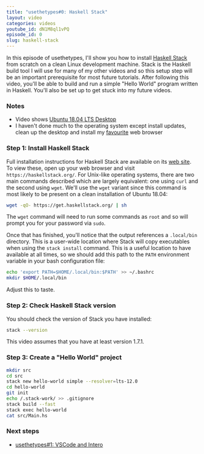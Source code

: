 ```yaml
---
title: "usethetypes#0: Haskell Stack"
layout: video
categories: videos
youtube_id: dN1M8ql1vPQ
episode_id: 0
slug: haskell-stack
---
```

In this episode of usethetypes, I'll show you how to install
[Haskell Stack][haskell-stack] from scratch on a clean Linux development
machine. Stack is the Haskell build tool I will use for many of my other
videos and so this setup step will be an important prerequisite for most
future tutorials. After following this video, you'll be able to build
and run a simple "Hello World" program written in Haskell. You'll also
be set up to get stuck into my future videos.

### Notes

* Video shows [Ubuntu 18.04 LTS Desktop][ubuntu-desktop]
* I haven't done much to the operating system except install updates,
clean up the desktop and install my [favourite][chrome] web browser

### Step 1: Install Haskell Stack

Full installation instructions for Haskell Stack are available on its
[web site][haskell-stack]. To view these, open up your web browser and visit `https://haskellstack.org/`. For Unix-like operating systems, there are two main commands described which are largely equivalent: one using `curl` and the second using `wget`. We'll use the `wget` variant since this command is most likely to be present on a clean installation of Ubuntu 18.04:

```bash
wget -qO- https://get.haskellstack.org/ | sh
```

The `wget` command will need to run some commands as `root` and so will prompt you for your password via `sudo`.

Once that has finished, you'll notice that the output references a `.local/bin` directory. This is a user-wide location where Stack will copy executables when using the `stack install` command. This is a useful location to have available at all times, so we should add this path to the `PATH` environment variable in your bash configuration file:

```bash
echo 'export PATH=$HOME/.local/bin:$PATH' >> ~/.bashrc
mkdir $HOME/.local/bin
```

Adjust this to taste.

### Step 2: Check Haskell Stack version

You should check the version of Stack you have installed:

```bash
stack --version
```

This video assumes that you have at least version 1.7.1.

### Step 3: Create a "Hello World" project

```bash
mkdir src
cd src
stack new hello-world simple --resolver=lts-12.0
cd hello-world
git init
echo /.stack-work/ >> .gitignore
stack build --fast
stack exec hello-world
cat src/Main.hs
```

### Next steps

* [usethetypes#1: VSCode and Intero][001-vscode-intero]

[001-vscode-intero]: 001-vscode-intero
[chrome]: https://chrome.google.com/
[haskell-stack]: https://docs.haskellstack.org/en/stable/README/
[ubuntu-desktop]: https://www.ubuntu.com/download/desktop
